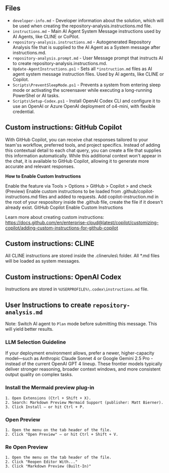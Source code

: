 ## Files

- `developer-info.md` - Developer information about the solution, which will be used when creating the repository-analysis.instructions.md file.
- `instructions.md` - Main AI Agent System Message instructions used by AI Agents, like CLINE or CoPilot.
- `repository-analysis.instructions.md` - Autogenerated Repository Analysis file that is supplied to the AI Agent as a System message after instructions.md.
- `repository-analysis.prompt.md` - User Message prompt that instructs AI to create repository-analysis.instructions.md.
- `Update-AgentInstructions.ps1` - Sets all `*instruction.md` files as AI agent system message instruction files. Used by AI agents, like CLINE or Copilot.
- `Scripts\PreventSleepMode.ps1` -  Prevents a system from entering sleep mode or activating the screensaver while executing a long-running PowerShel or AI tasks.
- `Scripts\Setup-Codex.ps1` - Install OpenAI Codex CLI and configure it to use an OpenAI or Azure OpenAI deployment of o4-mini, with flexible credential.

## Custom instructions: GitHub Copilot

With GitHub Copilot, you can receive chat responses tailored to your team'ss workflow, preferred tools, and project specifics.
Instead of adding this contextual detail to each chat query, you can create a file that supplies this information automatically.
While this additional context won't appear in the chat, it is available to GitHub Copilot, allowing it to generate more accurate and relevant responses.

**How to Enable Custom Instructions**

Enable the feature via Tools > Options > GitHub > Copilot > and check (Preview) Enable custom instructions to be loaded from .github/copilot-instructions.md files and added to requests.
Add copilot-instruction.md in the root of your respository inside the .github file, create the file if it doesn't already exist.
GitHub Copilot Enable Custom Instructions

Learn more about creating custom instructions:
https://docs.github.com/en/enterprise-cloud@latest/copilot/customizing-copilot/adding-custom-instructions-for-github-copilot

## Custom instructions: CLINE

All CLINE instructions are stored inside the .clinerules\ folder.
All \*.md files will be loaded as system messages.

## Custom instructions: OpenAI Codex

Instructions are stored in `%USERPROFILE%\.codex\instructions.md` file.


## User Instructions to create `repository-analysis.md`

Note: Switch AI agent to `Plan` mode before submitting this message. This will yield better results.


### LLM Selection Guideline

If your deployment environment allows, prefer a newer, higher-capacity model—such as Anthropic Claude Sonnet 4 or Google Gemini 2.5 Pro - instead of the current OpenAI GPT 4 lineup.  These frontier models typically deliver stronger reasoning, broader context windows, and more consistent output quality on complex tasks.

### Install the Mermaid preview plug-in

	1. Open Extensions (Ctrl + Shift + X).
	2. Search: Markdown Preview Mermaid Support (publisher: Matt Bierner).
	3. Click Install – or hit Ctrl + P.
	
### Open Preview

	1. Open the menu on the tab header of the file.
	2. Click "Open Preview" – or hit Ctrl + Shift + V.
	
### Re Open Preview

	1. Open the menu on the tab header of the file.
	2. Click "Reopen Editor With..."
	3. Click "Markdown Preview (Built-In)"
